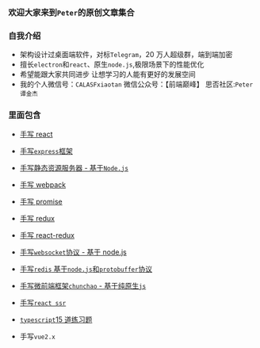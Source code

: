 ### 欢迎大家来到`Peter`的原创文章集合

### 自我介绍

- 架构设计过桌面端软件，对标`Telegram`，20 万人超级群，端到端加密
- 擅长`electron`和`react`、原生`node.js`,极限场景下的性能优化
- 希望能跟大家共同进步 让想学习的人能有更好的发展空间
- 我的个人微信号：`CALASFxiaotan` 微信公众号：【前端巅峰】 思否社区:`Peter 谭金杰`

### 里面包含

- <a href="https://github.com/JinJieTan/Peter-/tree/master/mini-React">手写 react</a>
- <a href="https://github.com/JinJieTan/Peter-/tree/master/express">手写`express`框架</a>
- <a href="https://github.com/JinJieTan/Peter-/tree/master/MyRedux">手写静态资源服务器 - 基于`Node.js`</a>
- <a href="https://github.com/JinJieTan/Peter-/tree/master/mini-webpack">手写 webpack</a>
- <a href="https://github.com/JinJieTan/Peter-/tree/master/MyPromise">手写 promise</a>
- <a href="https://github.com/JinJieTan/Peter-/tree/master/MyRedux">手写 redux</a>
- <a href="https://github.com/JinJieTan/Peter-/tree/master/MyReactRedux">手写 react-redux</a>
- <a href="https://github.com/JinJieTan/Peter-/tree/master/my-websocket">手写`websocket`协议 - 基于 node.js</a>
- <a href="https://github.com/JinJieTan/Peter-/tree/master/Redis-node">手写`redis` 基于`node.js`和`protobuffer`协议</a>
- <a href="https://github.com/JinJieTan/Peter-/tree/master/chunchao">手写微前端框架`chunchao` - 基于纯原生`js`</a>
- <a href="https://github.com/JinJieTan/Peter-/tree/master/myReact-ssr">手写`react ssr`</a>
- <a href="https://github.com/JinJieTan/Peter-/tree/master/typescript-exercises">`typescript`15 道练习题</a>

- 手写`vue2.x`
